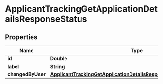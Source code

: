 

# ApplicantTrackingGetApplicationDetailsResponseStatus


## Properties

| Name | Type | Description | Notes |
|------------ | ------------- | ------------- | -------------|
|**id** | **Double** |  |  [optional] |
|**label** | **String** |  |  [optional] |
|**changedByUser** | [**ApplicantTrackingGetApplicationDetailsResponseStatusChangedByUser**](ApplicantTrackingGetApplicationDetailsResponseStatusChangedByUser.md) |  |  [optional] |



